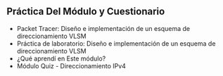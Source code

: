 ## Práctica Del Módulo y Cuestionario
- Packet Tracer: Diseño e implementación de un esquema de direccionamiento VLSM
- Práctica de laboratorio: Diseño e implementación de un esquema de direccionamiento VLSM
- ¿Qué aprendí en Este módulo?
- Módulo Quiz - Direccionamiento IPv4